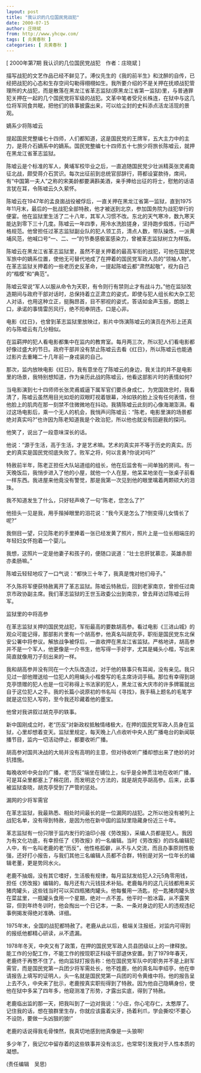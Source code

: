 ```yaml
---
layout: post
title: "我认识的几位国民党战犯"
date: 2000-07-15
author: 庄晓斌
from: http://www.yhcqw.com/
tags: [ 炎黄春秋 ]
categories: [ 炎黄春秋 ]
---
```



[ 2000年第7期 我认识的几位国民党战犯　作者：庄晓斌 ]


描写战犯的文艺作品已经不鲜见了。溥仪先生的《我的前半生》和沈醉的自传，已经把战犯的心态和生存空间勾勒得栩栩如生。我所要介绍的不是关押在抚顺战犯管理所的大战犯，而是散落在黑龙江省革志监狱(原黑龙江省第一监狱)里，与普通罪犯关押在一起的几个国民党将军级的战犯。文革中笔者受兄长株连，在狱中与这几位将军同食共眠，把他们的轶事披露出来，可以给尘封的史料添点活龙活现的景观。

嫡系少将陈嘘云


提起国民党整编七十四师，人们都知道，这是国民党的王牌军，五大主力中的主力，是蒋介石嫡系中的嫡系。国民党整编七十四师五十七旅少将旅长陈嘘云，就押在黑龙江省革志监狱。


陈嘘云是个标准的军人，黄埔军校毕业之后，一直追随国民党少壮派精英张灵甫南征北战，颇受蒋介石赏识。每次出征前到总统官邸辞行，蒋都设宴款待，席间，有“中国第一夫人”之称的宋美龄都要满斟美酒，亲手捧给出征的将士，慰勉的话语言犹在耳，令陈嘘云久久萦怀。


陈嘘云在1947年的孟良崮战役被俘后，一直关押在黑龙江省第一监狱，直到1975年11月末，最后的一批战犯全部特赦，他才被送到北京，参加国务院为战犯举行的便宴。他在监狱里生活了二十八年，其军人习惯不改。东北的天气寒冷，数九寒天能达到零下三十几度。陈嘘云一年四季，用冷水洗脸搓身，坚持跑步煅炼，行动严格规范。他曾担任过革志监狱副业队的犯人领工员，清点人数，带队操炼，一派黄埔风范，他喊口号“一、二、一”的节奏感极富感染力，曾被革志监狱树立为样版。


陈嘘云在黑龙江省革志监狱里，虽然不是关押着的最高军衔的战犯，可他在国民党军旅中的嫡系位置，使他无可替代地成了在押着的国民党军政人员的“领袖人物”。在革志监狱关押着的一些老历史反革命，一提起陈嘘云都“肃然起敬”，视为自己的“楷模”和“典范”。


陈嘘云常说“军人以服从命令为天职，有令则行有禁则止才有战斗力。”他在监狱改造期间与政府干部对话时，总保持着立正肃立的姿式，即使与犯人组长和大杂工犯人对话，也用这种立正，挺胸昂首，目不邪视的姿式，答话如金声玉振，朗朗上口，承诺的事情雷厉风行，绝不阳奉阴违，口是心非。

电影《红日》，也曾到革志监狱里放映过，影片中饰演陈嘘云的演员在外形上还真的与陈嘘云有几分相似。


在监羁押的犯人看电影都集中在监内的教育室。每月两三次，所以犯人们看电影都好像过盛大的节日。政府干部并没有禁止陈嘘云去看《红日》，所以陈嘘云也能通过影片去重睹二十几年前一身戎装的自己。

那次，监内放映电影《红日》，我有意坐在了陈嘘云的身边，我关注的并不是电影里的场景，我特别想知道，作为亲历此战的陈嘘云，他看这部影片时的表情如何?


当电影演到七十四师师长张灵甫威逼下属军官们要杀身成仁，为党国效忠时，我看清了，陈嘘云虽然用目光如炬的双眼盯视着银幕，冷如铁的脸上没有任何表情，但他脸上的肌肉在那一刻禁不住微微地在抖动。我猜陈嘘云此刻的心像海潮澎湃。看过这场电影后，乘一个无人的机会，我悄声问陈嘘云：“陈老，电影里演的场景都绝对真实吗?”也许因为陈老知道我是个政治犯，所以他也就没有回避我的探问。

他笑了，说出了一段意味深长的话。

他说：“源于生活，高于生活，才是艺术嘛。艺术的真实并不等于历史的真实。历史的真实是国民党彻底失败了。败军之将，何以言勇?你说对吗?”


特赦前半年，陈老正担任大队站道组的组长，他在后监舍有一间单独的房间。有一天晚饭后，我悄步进入了他的小屋，就他一个人在屋，他呆呆地坐在一张桌子前看一样东西。我进屋来他竟没有警觉，那是我第一次见到他的眼里噙着两颗硕大的泪珠。

我不知道发生了什么，只好轻声唤了一句“陈老，您怎么了?”

他扭头一见是我，用手揩掉眼里的泪花说：“我今天是怎么了?倒变得儿女情长了呢?”

我侧目一望，只见陈老的手里捧着一张已经发黄了照片，照片上是一位长相端庄的年轻妇女怀抱着一个婴儿。

我想，这照片一定是他妻子和孩子的，便随口说道：“壮士忠肝犹慕恋，英雄赤胆亦柔肠嘛。”

陈嘘云轻轻地叹了一口气说：“都快三十年了，我真是愧对他们母子。”

不久陈将军便获特赦离开了革志监狱。陈嘘云特赦后，回到老家南京，曾担任过南京市政协副主席。我们革志监狱的王世玉政委公出到南京，曾去拜访过陈嘘云将军。

监狱里的中将高参


在革志监狱关押的国民党战犯，军衔最高的要数胡高参。看过电影《三进山城》的观众可能记得，那部影片里有一个胡高参，他真名叫胡克亭，职衔是国民党东北保安公署中将参议。解放战争被俘后，一直收押在黑龙江省监狱。严格地讲，胡高参并不是一个军人，他更像是一介书生，他写得一手好字，尤其是蝇头小楷，写出来简直就像用刀子刻出来的一样。


我和胡高参并没有同在一个大队改造过，对于他的轶事只有耳闻，没有亲见。我只见过一部他赠送给一位犯人的用蝇头小楷誊写的毛主席诗词手稿。那位有幸得到胡克亭馈赠的犯人也是一位可称得上书法家的犯人，黑龙江省大庆市的许多牌匾就出自于这位犯人之手。我的长篇小说原初的书名叫《寻找》，我手稿上题名的毛笔字就是这位犯人写的，至今我还珍藏着他的墨宝。

他曾对我讲叙过胡克亭的轶事。


新中国刚成立时，老“历反”对新政权抵触情绪极大，在押的国民党军政人员身在监狱，心里却想着变天。监狱里规定，每天晚上八点收听中央人民广播电台的新闻联播节目，监内一切活动停止，都要收听广播。

胡高参对国共决战的大局并没有高明的主意，但对待收听广播却想出来了绝妙的对抗措施。


每晚收听中央台的广播，老“历反”端坐在铺位上，似乎是全神贯注地在收听广播，可是耳朵里都塞上了棉花团，而发明这个方法的，就是胡克亭胡高参。后来，此事被监狱查晓，胡克亭受到了严管的惩处。

漏网的少将军需官

在革志监狱，我最熟悉、相处时间最长的是一位漏网的战犯。之所以他没有被列上战犯名单，没有得到特赦，是因为他在新中国的监狱里隐藏身份近三十年。


革志监狱有一份只限于监内发行的油印小报《劳改报》，采编人员都是犯人。我因为有文化功底，有幸担任了《劳改报》的一名编辑。当时《劳改报》的四名编辑犯人中，有一名叫老鹿的老“历反”，他性格孤僻，从不与人交流，而且办事原则性极强，还好打小报告，与我们其他三名编辑人员都不合群，特别是对另一位年长的编辑老董，更是势同水火。


老鹿不抽烟，没有其它嗜好，生活极有规律，每月监狱发给犯人2元5角零用钱，担任《劳改报》编辑的，每月还有六元钱技术补贴。老鹿每月的这几元钱都用来买猪肉罐头，这些钱当时可以买四瓶猪肉罐头。他每餐用一汤匙，挖一匙猪肉罐头放在菜盆里，一瓶罐头食用一个星期，绝对一点不差。他平时一脸冰霜，从不露笑容，但到年终冬训时，他会掏出一个日记本，一条、一条对身边的犯人的违规违纪事例揭发得绝对准确、详细。

1975年末，全国的战犯都特赦了。老鹿从此以后，极端关注报纸，对监内可得到的报纸他都精心研读，从不遗漏。


1978年冬天，中央又有了政策，在押的国民党军政人员县团级以上的一律释放。能工作的分配工作，不能工作的按现职正科级干部退休安置。到了1979年春天，老鹿终于再憋不住了。他向监狱打报告称：他在国民党军队中的职务并不是上尉军需官，而是国民党第一兵团少将军需处长，他不姓鹿，他的真名叫李绍亭，他在申请报告上填写的证明人，头一名就是国民党第一兵团的司令黄维中将。他的报告呈上去不久，中央来了批示，老鹿按真实职衔得到了特赦。因为他自己隐瞒身份，使他在狱中多呆了四年多，他窥测准了形势，才露出实底，得到了特赦。


老鹿临出监的那一天，把我叫到了一边对我说：“小庄，你心宅存仁，太憨厚了。记住我的话，想在狼群里生存，你就应该露着尖牙，扬着利爪，学会撕咬!不要心不设防，要做一头凶狠的狼!”

老鹿的话说得我毛骨悚然，我真切地感到他真像是一头狼啊!

多少年了，我记忆中留存着的这些轶事并没有淡忘，也常常引发我对于人性本质的凝想。

(责任编辑　吴思)


